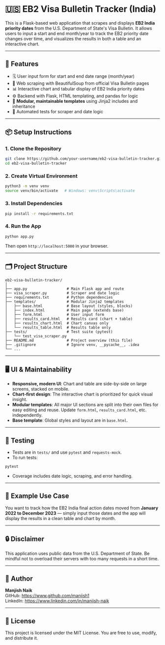 # 🇺🇸 EB2 Visa Bulletin Tracker (India)

This is a Flask-based web application that scrapes and displays **EB2 India priority dates** from the U.S. Department of State's Visa Bulletin. It allows users to input a start and end month/year to track the EB2 priority date changes over time, and visualizes the results in both a table and an interactive chart.

---

## 🔧 Features

- 🗓️ User input form for start and end date range (month/year)
- 🧹 Web scraping with BeautifulSoup from official Visa Bulletin pages
- 📊 Interactive chart and tabular display of EB2 India priority dates
- ⚙️ Backend with Flask, HTML templating, and pandas for logic
- 🧩 **Modular, maintainable templates** using Jinja2 includes and inheritance
- 🧪 Automated tests for scraper and date logic

---

## 📦 Setup Instructions

### 1. Clone the Repository

```bash
git clone https://github.com/your-username/eb2-visa-bulletin-tracker.git
cd eb2-visa-bulletin-tracker
```

### 2. Create Virtual Environment

```bash
python3 -m venv venv
source venv/bin/activate   # Windows: venv\Scripts\activate
```

### 3. Install Dependencies

```bash
pip install -r requirements.txt
```

### 4. Run the App

```bash
python app.py
```

Then open `http://localhost:5000` in your browser.

---

## 🗂️ Project Structure

```
eb2-visa-bulletin-tracker/
│
├── app.py                  # Main Flask app and route
├── visa_scraper.py         # Scraper and date logic
├── requirements.txt        # Python dependencies
├── templates/              # Modular Jinja2 templates
│   ├── base.html           # Base layout (styles, blocks)
│   ├── index.html          # Main page (extends base)
│   ├── form.html           # User input form
│   ├── results_card.html   # Results card (chart + table)
│   ├── results_chart.html  # Chart canvas only
│   └── results_table.html  # Results table only
├── tests/                  # Test suite (pytest)
│   └── test_visa_scraper.py
├── README.md               # Project overview (this file)
├── .gitignore              # Ignore venv, __pycache__, .idea
└── ...
```

---

## 🖥️ UI & Maintainability

- **Responsive, modern UI**: Chart and table are side-by-side on large screens, stacked on mobile.
- **Chart-first design**: The interactive chart is prioritized for quick visual insight.
- **Modular templates**: All major UI sections are split into their own files for easy editing and reuse. Update `form.html`, `results_card.html`, etc. independently.
- **Base template**: Global styles and layout are in `base.html`.

---

## 🧪 Testing

- Tests are in `tests/` and use `pytest` and `requests-mock`.
- To run tests:

```bash
pytest
```

- Coverage includes date logic, scraping, and error handling.

---

## 📝 Example Use Case

You want to track how the EB2 India final action dates moved from **January 2022 to December 2023** — simply input those dates and the app will display the results in a clean table and chart by month.

---

## 🔒 Disclaimer

This application uses public data from the U.S. Department of State. Be mindful not to overload their servers with too many requests in a short time.

---

## 🙋 Author

**Manjish Naik**  
GitHub: https://www.github.com/manjish1  
LinkedIn: https://www.linkedin.com/in/manjish-naik

---

## 📄 License

This project is licensed under the MIT License. You are free to use, modify, and distribute it.
